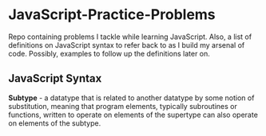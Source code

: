 # JavaScript-Practice-Problems
Repo containing problems I tackle while learning JavaScript. Also, a list of definitions on JavaScript syntax to refer back to as I build my arsenal of code. Possibly, examples to follow up the definitions later on.

## JavaScript Syntax

**Subtype** - a datatype that is related to another datatype by some notion of substitution, meaning that program elements, typically subroutines or functions, written to operate on elements of the supertype can also operate on elements of the subtype.
